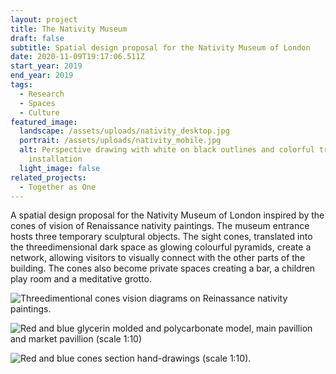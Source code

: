```yaml
---
layout: project
title: The Nativity Museum
draft: false
subtitle: Spatial design proposal for the Nativity Museum of London
date: 2020-11-09T19:17:06.511Z
start_year: 2019
end_year: 2019
tags:
  - Research
  - Spaces
  - Culture
featured_image:
  landscape: /assets/uploads/nativity_desktop.jpg
  portrait: /assets/uploads/nativity_mobile.jpg
  alt: Perspective drawing with white on black outlines and colorful translucent
    installation
  light_image: false
related_projects:
  - Together as One
---
```

A spatial design proposal for the Nativity Museum of London inspired by the cones of vision of Renaissance nativity paintings. The museum entrance hosts three temporary sculptural objects. The sight cones, translated into the threedimensional dark space as glowing colourful pyramids, create a network, allowing visitors to visually connect with the other parts of the building. The cones also become private spaces creating a bar, a children play room and a meditative grotto. 

![Threedimentional cones vision diagrams on Reinassance nativity paintings.](/assets/uploads/nativity2.jpg "Study of cones vision diagrams on Reinassance nativity paintings.")

![Red and blue glycerin molded and polycarbonate model, main pavillion and market pavillion (scale 1:10)](/assets/uploads/nativity9.jpg "Red and blue glycerin molded and polycarbonate model, main pavillion and market pavillion (scale 1:10)")

![Red and blue cones section hand-drawings (scale 1:10).](/assets/uploads/nativity4.jpg "Red and blue cones section hand-drawings (scale 1:10).")